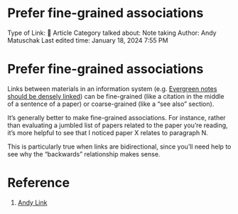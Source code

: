 # Prefer fine-grained associations

Type of Link: 📝 Article
Category talked about: Note taking
Author: Andy Matuschak
Last edited time: January 18, 2024 7:55 PM

# **Prefer fine-grained associations**

Links between materials in an information system (e.g. [Evergreen notes should be densely linked](Evergreen%20notes%20should%20be%20densely%20linked.md)) can be fine-grained (like a citation in the middle of a sentence of a paper) or coarse-grained (like a “see also” section).

It’s generally better to make fine-grained associations. For instance, rather than evaluating a jumbled list of papers related to the paper you’re reading, it’s more helpful to see that I noticed paper X relates to paragraph N.

This is particularly true when links are bidirectional, since you’ll need help to see why the “backwards” relationship makes sense.

# Reference

1. [Andy Link](https://notes.andymatuschak.org/About_these_notes?stackedNotes=z5E5QawiXCMbtNtupvxeoEX&stackedNotes=zKGjQtsTKgscAoq271ZzKqw&stackedNotes=zNQV445UEcyLXVsRVgoVSfv&stackedNotes=zFuk9QqspNYHAgvzZc33ZGH&stackedNotes=zDXBGEWk7msyonQ2Ngnrf8h&stackedNotes=zB74H9CuWrosEuqve7jZyCo&stackedNotes=zRbqwbnhmVdfLtKxMCibMoX&stackedNotes=zH7AVUkqYYK7xmoAn8PTpAV&stackedNotes=z2qjVZKqSqrqkhFhvUpPDtd&stackedNotes=zQvbnYfHdG1gARTbtC4pje6&stackedNotes=zojJRcfGstU2Ss6JRMzd15&stackedNotes=zS27HJzP3uD366crN7PYDQU)